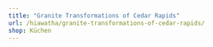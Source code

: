 ```yaml
---
title: "Granite Transformations of Cedar Rapids"
url: /hiawatha/granite-transformations-of-cedar-rapids/
shop: Küchen
---
```

